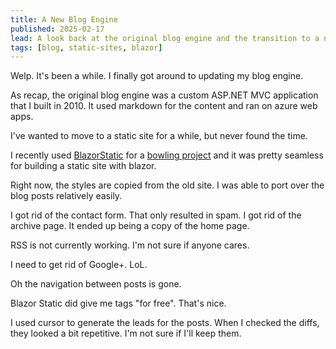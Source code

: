 ```yaml
---
title: A New Blog Engine
published: 2025-02-17
lead: A look back at the original blog engine and the transition to a new static site built with BlazorStatic highlighting the changes.
tags: [blog, static-sites, blazor]
---
```


Welp. It's been a while. I finally got around to updating my blog engine.

As recap, the original blog engine was a custom ASP.NET MVC application that I built in 2010. It used markdown for the content and ran on azure web apps.

I've wanted to move to a static site for a while, but never found the time.

I recently used [BlazorStatic][blazorstatic] for a [bowling project][bowling] and it was pretty seamless for building a static site with blazor.

Right now, the styles are copied from the old site. I was able to port over the blog posts relatively easily. 

I got rid of the contact form. That only resulted in spam.
I got rid of the archive page. It ended up being a copy of the home page.

RSS is not currently working. I'm not sure if anyone cares.

I need to get rid of Google+. LoL.

Oh the navigation between posts is gone.

Blazor Static did give me tags "for free". That's nice.

I used cursor to generate the leads for the posts. When I checked the diffs, they looked a bit repetitive. I'm not sure if I'll keep them.

[blazorstatic]: https://blazorstatic.net/
[bowling]: https://www.5obowling.com/
